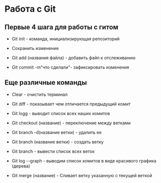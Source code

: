 # Работа с Git

## Первые 4 шага для работы с гитом

* Git init - команда, инициализирующая репозиторий

* Сохранить изменение

* Git add (названия файла) - добавить файл к отслеживанию

* Git commit -m"что сделали"- зафиксировать изменения

## Еще различные команды

* Clear - очистить терминал 

* Git diff - показывает чем отличается предыдущий комит

* Git logg - выводит список всех наших комитов

* Git checkout (название) - переключение между ветками

* Git branch -d(название ветки) - удалить ее

* Git branch (название ветки) - создать ветку

* Git branch - вывести список всех веток

* Git log --graph - выводим список  комитов в виде красивого графика (дерева)

* Git merge (название) - Сливает ветку указанную с текущей веткой